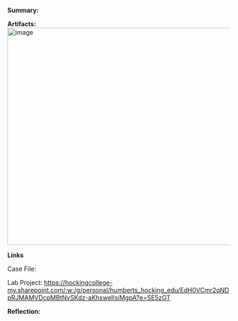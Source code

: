 **Summary:**


**Artifacts:**
<img width="975" height="491" alt="image" src="https://github.com/user-attachments/assets/65f955b6-2967-4cbf-b638-868015a6bb0e" />

**Links**

Case File: 

Lab Project: https://hockingcollege-my.sharepoint.com/:w:/g/personal/humberts_hocking_edu/EdH0VCmr2qNDpRJMAMVDcpMBtNvSKdz-aKhsweIIsiMgpA?e=SE5zGT

**Reflection:**
